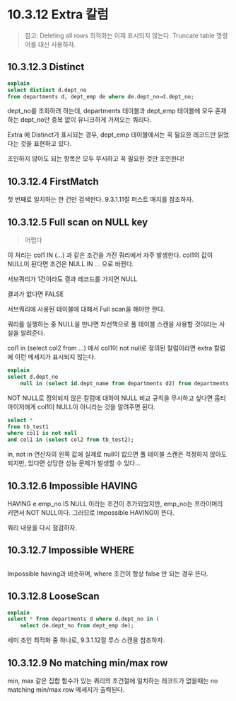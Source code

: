 # 10.3.12 Extra 칼럼



> 참고: Deleting all rows 최적화는 이제 표시되지 않는다. Truncate table 명령어를 대신 사용하자.

## 10.3.12.3 Distinct



```sql
explain
select distinct d.dept_no
from departments d, dept_emp de where de.dept_no=d.dept_no;
```



dept_no를 조회하려 하는데, departments 테이블과 dept_emp 테이블에 모두 존재하는 dept_no만 중복 없이 유니크하게 가져오는 쿼리다.



Extra 에 Distinct가 표시되는 경우, dept_emp 테이블에서는 꼭 필요한 레코드만 읽었다는 것을 표현하고 있다.



조인하지 않아도 되는 항목은 모두 무시하고 꼭 필요한 것만 조인한다!



## 10.3.12.4 FirstMatch



첫 번째로 일치하는 한 건만 검색한다. 9.3.1.11절 퍼스트 매치를 참조하자.



## 10.3.12.5 Full scan on NULL key



> 어렵다
> 

이 처리는 col1 IN (...) 과 같은 조건을 가진 쿼리에서 자주 발생한다. col1의 값이 NULL이 된다면 조건은 NULL IN ... 으로 바뀐다. 



서브쿼리가 1건이라도 결과 레코드를 가지면 NULL

결과가 없다면 FALSE



서브쿼리에 사용된 테이블에 대해서 Full scan을 해야만 한다.



쿼리를 실행하는 중 NULL을 만나면 차선책으로 풀 테이블 스캔을 사용할 것이라는 사실을 알려준다.



col1 in (select col2 from ...) 에서 col1이 not null로 정의된 칼럼이라면 extra 칼럼에 이런 메세지가 표시되지 않는다.



```sql
explain
select d.dept_no
    null in (select id.dept_name from departments d2) from departments d1;
```



NOT NULL로 정의되지 않은 칼럼에 대하여 NULL 비교 규칙을 무시하고 싶다면 옵티마이저에게 col1이 NULL이 아니라는 것을 알려주면 된다.



```sql
select *
from tb_test1
where col1 is not null
and col1 in (select col2 from tb_test2);
```



in, not in 연산자의 왼쪽 값에 실제로 null이 없으면 풀 테이블 스캔은 걱정하지 않아도 되지만, 있다면 상당한 성능 문제가 발생할 수 있다...



## 10.3.12.6 Impossible HAVING



HAVING e.emp_no IS NULL 이라는 조건이 추가되었지만, emp_no는 프라이머리 키면서 NOT NULL이다. 그러므로 Impossible HAVING이 뜬다.



쿼리 내용을 다시 점검하자.



## 10.3.12.7 Impossible WHERE

## 

Impossible having과 비슷하며, where 조건이 항상 false 만 되는 경우 뜬다.



## 10.3.12.8 LooseScan



```sql
explain
select * from departments d where d.dept_no in (
    select de.dept_no from dept_emp de);
```



세미 조인 최적화 중 하나로, 9.3.1.12절 루스 스캔을 참조하자.



## 10.3.12.9 No matching min/max row



min, max 같은 집합 함수가 있는 쿼리의 조건절에 일치하는 레코드가 없을때는 no matching min/max row 메세지가 출력된다.


